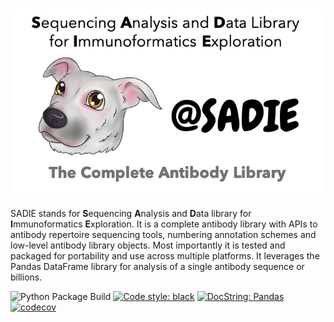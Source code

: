 # ![icon](images/Social2.png)
 
 SADIE stands for **S**equencing **A**nalysis and **D**ata library for **I**mmunoformatics **E**xploration. It is a complete antibody library with APIs to antibody repertoire sequencing tools, numbering annotation schemes and low-level antibody library objects. Most importantly it is tested and packaged for portability and use across multiple platforms. It leverages the Pandas DataFrame library for analysis of a single antibody sequence or billions.

![Python Package Build](https://github.com/jwillis0720/sadie/workflows/Python%20Package%20Stratified/badge.svg?branch=master)
[![Code style: black](https://img.shields.io/badge/code%20style-black-000000.svg)](https://github.com/psf/black)
[![DocString: Pandas](https://img.shields.io/badge/DocString-Pandas-blue)](https://pandas.pydata.org/pandas-docs/stable/development/contributing_docstring.html)
[![codecov](https://codecov.io/gh/jwillis0720/sadie/branch/master/graph/badge.svg?token=EH9QEX4ZMP)](https://codecov.io/gh/jwillis0720/sadie)
